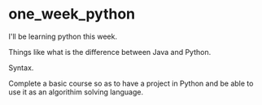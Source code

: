 # one_week_python
I'll be learning python this week.

Things like what is the difference between Java and Python.

Syntax.

Complete a basic course so as to have a project in Python and be able to use it as an algorithim solving language.
